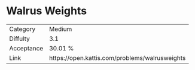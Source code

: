 # Walrus Weights

<table>
    <tr>
        <td>Category</td>
        <td>Medium</td>
    </tr>
    <tr>
        <td>Diffulty</td>
        <td>3.1</td>
    </tr>
    <tr>
        <td>Acceptance</td>
        <td>30.01 %</td>
    </tr>
    <tr>
        <td>Link</td>
        <td>https://open.kattis.com/problems/walrusweights</td>
    </tr>
</table>